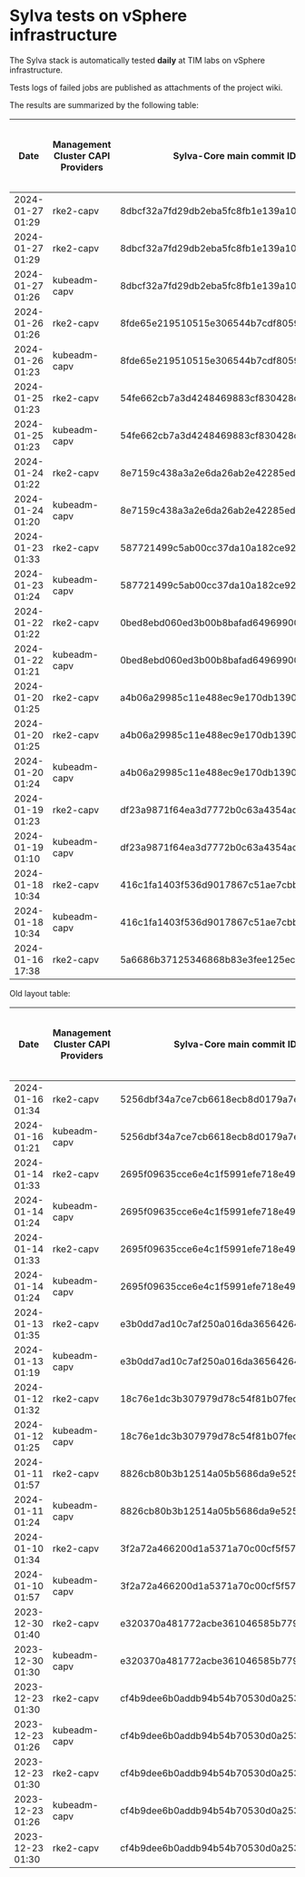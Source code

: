 # Sylva tests on vSphere infrastructure

The Sylva stack is automatically tested **daily** at TIM labs on vSphere infrastructure.

Tests logs of failed jobs are published as attachments of the project wiki.

The results are summarized by the following table:

| Date                      | Management Cluster CAPI Providers | Sylva-Core main commit ID        | Management cluster result                    | Workload cluster result              | Test logs (only for failed tests) |
|---------------------------|-----------------------------------|----------------------------------|----------------------------------------------|--------------------------------------|-----------------------------------|
|2024-01-27 01:29|rke2-capv|8dbcf32a7fd29db2eba5fc8fb1e139a1070144b0|:white_check_mark:|:white_check_mark:||
|2024-01-27 01:29|rke2-capv|8dbcf32a7fd29db2eba5fc8fb1e139a1070144b0|:white_check_mark:|:white_check_mark:||
|2024-01-27 01:26|kubeadm-capv|8dbcf32a7fd29db2eba5fc8fb1e139a1070144b0|:white_check_mark:|:white_check_mark:||
|2024-01-26 01:26|rke2-capv|8fde65e219510515e306544b7cdf8059833dad5f|:white_check_mark:|:white_check_mark:||
|2024-01-26 01:23|kubeadm-capv|8fde65e219510515e306544b7cdf8059833dad5f|:white_check_mark:|:white_check_mark:||
|2024-01-25 01:23|rke2-capv|54fe662cb7a3d4248469883cf830428c490070b4|:white_check_mark:|:white_check_mark:||
|2024-01-25 01:23|kubeadm-capv|54fe662cb7a3d4248469883cf830428c490070b4|:white_check_mark:|:white_check_mark:||
|2024-01-24 01:22|rke2-capv|8e7159c438a3a2e6da26ab2e42285ed4546c8a7a|:white_check_mark:|:white_check_mark:||
|2024-01-24 01:20|kubeadm-capv|8e7159c438a3a2e6da26ab2e42285ed4546c8a7a|:white_check_mark:|:white_check_mark:||
|2024-01-23 01:33|rke2-capv|587721499c5ab00cc37da10a182ce920505305df|:white_check_mark:|:white_check_mark:||
|2024-01-23 01:24|kubeadm-capv|587721499c5ab00cc37da10a182ce920505305df|:white_check_mark:|:white_check_mark:||
|2024-01-22 01:22|rke2-capv|0bed8ebd060ed3b00b8bafad649699004e84b90c|:white_check_mark:|:white_check_mark:||
|2024-01-22 01:21|kubeadm-capv|0bed8ebd060ed3b00b8bafad649699004e84b90c|:white_check_mark:|:white_check_mark:||
|2024-01-20 01:25|rke2-capv|a4b06a29985c11e488ec9e170db139002016b54e|:white_check_mark:|:white_check_mark:||
|2024-01-20 01:25|rke2-capv|a4b06a29985c11e488ec9e170db139002016b54e|:white_check_mark:|:white_check_mark:||
|2024-01-20 01:24|kubeadm-capv|a4b06a29985c11e488ec9e170db139002016b54e|:white_check_mark:|:white_check_mark:||
|2024-01-19 01:23|rke2-capv|df23a9871f64ea3d7772b0c63a4354acab3f22ad|:white_check_mark:|:white_check_mark:|[link](https://gitlab.com/sylva-projects/sylva-core/-/wikis/uploads/c3399506e19ffed2d26997425eb33877/capv-logs.gz)|
|2024-01-19 01:10|kubeadm-capv|df23a9871f64ea3d7772b0c63a4354acab3f22ad|:x:|N/A|[link](https://gitlab.com/sylva-projects/sylva-core/-/wikis/uploads/c3399506e19ffed2d26997425eb33877/capv-logs.gz)|
|2024-01-18 10:34|rke2-capv|416c1fa1403f536d9017867c51ae7cbbb6b0c406|:x:|N/A|[link](https://gitlab.com/sylva-projects/sylva-core/-/wikis/uploads/dc44dc266c4354c196f489753a643050/capv-logs.gz)|
|2024-01-18 10:34|kubeadm-capv|416c1fa1403f536d9017867c51ae7cbbb6b0c406|:x:|N/A|[link](https://gitlab.com/sylva-projects/sylva-core/-/wikis/uploads/dc44dc266c4354c196f489753a643050/capv-logs.gz)|
|2024-01-16 17:38|rke2-capv|5a6686b37125346868b83e3fee125ecb6d7ed870|:white_check_mark:|:white_check_mark:||

Old layout table:

| Date                      | Management Cluster CAPI Providers | Sylva-Core main commit ID        | Result                                       | Test logs (only for failed tests) |
|---------------------------|-----------------------------------|----------------------------------|----------------------------------------------|-----------------------------------|
|2024-01-16 01:34|rke2-capv|5256dbf34a7ce7cb6618ecb8d0179a7eae5fbd46|:white_check_mark: success||
|2024-01-16 01:21|kubeadm-capv|5256dbf34a7ce7cb6618ecb8d0179a7eae5fbd46|:white_check_mark: success||
|2024-01-14 01:33|rke2-capv|2695f09635cce6e4c1f5991efe718e497702f32b|:white_check_mark: success||
|2024-01-14 01:24|kubeadm-capv|2695f09635cce6e4c1f5991efe718e497702f32b|:white_check_mark: success||
|2024-01-14 01:33|rke2-capv|2695f09635cce6e4c1f5991efe718e497702f32b|:white_check_mark: success||
|2024-01-14 01:24|kubeadm-capv|2695f09635cce6e4c1f5991efe718e497702f32b|:white_check_mark: success||
|2024-01-13 01:35|rke2-capv|e3b0dd7ad10c7af250a016da36564264287586bf|:white_check_mark: success||
|2024-01-13 01:19|kubeadm-capv|e3b0dd7ad10c7af250a016da36564264287586bf|:white_check_mark: success||
|2024-01-12 01:32|rke2-capv|18c76e1dc3b307979d78c54f81b07fec0d80d511|:white_check_mark: success||
|2024-01-12 01:25|kubeadm-capv|18c76e1dc3b307979d78c54f81b07fec0d80d511|:white_check_mark: success||
|2024-01-11 01:57|rke2-capv|8826cb80b3b12514a05b5686da9e52505c577704|:x: failed|[link](https://gitlab.com/sylva-projects/sylva-core/-/wikis/uploads/f8332c73b645753fb674c6ec8d7eeabf/capv-logs.gz)|
|2024-01-11 01:24|kubeadm-capv|8826cb80b3b12514a05b5686da9e52505c577704|:white_check_mark: success||
|2024-01-10 01:34|rke2-capv|3f2a72a466200d1a5371a70c00cf5f57d35b73fe|:white_check_mark: success||
|2024-01-10 01:57|kubeadm-capv|3f2a72a466200d1a5371a70c00cf5f57d35b73fe|:x: failed|[link](https://gitlab.com/sylva-projects/sylva-core/-/wikis/uploads/8138bd7fc116d62d656f66aab4c677ac/capv-logs.gz)|
|2023-12-30 01:40|rke2-capv|e320370a481772acbe361046585b779bc4c772fe|:x: failed|[link](https://gitlab.com/sylva-projects/sylva-core/-/wikis/uploads/17d4ffbdc8036903ad000196987782ea/capv-logs.gz)|
|2023-12-30 01:30|kubeadm-capv|e320370a481772acbe361046585b779bc4c772fe|:x: failed|[link](https://gitlab.com/sylva-projects/sylva-core/-/wikis/uploads/17d4ffbdc8036903ad000196987782ea/capv-logs.gz)|
|2023-12-23 01:30|rke2-capv|cf4b9dee6b0addb94b54b70530d0a25365ba937e|:x: failed|[link](https://gitlab.com/sylva-projects/sylva-core/-/wikis/uploads/758ab1ecc725e797a06261c62cc77788/capv-logs.gz)|
|2023-12-23 01:26|kubeadm-capv|cf4b9dee6b0addb94b54b70530d0a25365ba937e|:white_check_mark: success||
|2023-12-23 01:30|rke2-capv|cf4b9dee6b0addb94b54b70530d0a25365ba937e|:x: failed|[link](https://gitlab.com/sylva-projects/sylva-core/-/wikis/uploads/d3bb7c8c3be36d81a9f9930f81189f56/capv-logs.gz)|
|2023-12-23 01:26|kubeadm-capv|cf4b9dee6b0addb94b54b70530d0a25365ba937e|:white_check_mark: success||
|2023-12-23 01:30|rke2-capv|cf4b9dee6b0addb94b54b70530d0a25365ba937e|:x: failed|[link](https://gitlab.com/sylva-projects/sylva-core/-/wikis/uploads/6e58c059b348d378ad25155a7f3ed1c8/capv-logs.gz)|

